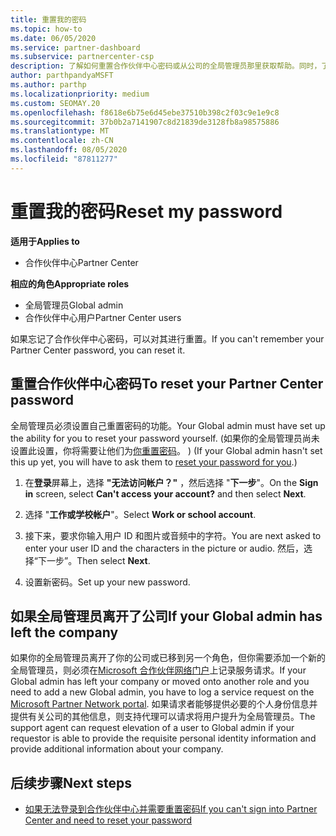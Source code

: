 ```yaml
---
title: 重置我的密码
ms.topic: how-to
ms.date: 06/05/2020
ms.service: partner-dashboard
ms.subservice: partnercenter-csp
description: 了解如何重置合作伙伴中心密码或从公司的全局管理员那里获取帮助。同时，了解如何添加新的合作伙伴中心全局管理员。
author: parthpandyaMSFT
ms.author: parthp
ms.localizationpriority: medium
ms.custom: SEOMAY.20
ms.openlocfilehash: f8618e6b75e6d45ebe37510b398c2f03c9e1e9c8
ms.sourcegitcommit: 37b0b2a7141907c8d21839de3128fb8a98575886
ms.translationtype: MT
ms.contentlocale: zh-CN
ms.lasthandoff: 08/05/2020
ms.locfileid: "87811277"
---
```

# <a name="reset-my-password"></a><span data-ttu-id="bbe8b-103">重置我的密码</span><span class="sxs-lookup"><span data-stu-id="bbe8b-103">Reset my password</span></span>

<span data-ttu-id="bbe8b-104">**适用于**</span><span class="sxs-lookup"><span data-stu-id="bbe8b-104">**Applies to**</span></span>

- <span data-ttu-id="bbe8b-105">合作伙伴中心</span><span class="sxs-lookup"><span data-stu-id="bbe8b-105">Partner Center</span></span>
 
<span data-ttu-id="bbe8b-106">**相应的角色**</span><span class="sxs-lookup"><span data-stu-id="bbe8b-106">**Appropriate roles**</span></span>

- <span data-ttu-id="bbe8b-107">全局管理员</span><span class="sxs-lookup"><span data-stu-id="bbe8b-107">Global admin</span></span>
- <span data-ttu-id="bbe8b-108">合作伙伴中心用户</span><span class="sxs-lookup"><span data-stu-id="bbe8b-108">Partner Center users</span></span>


<span data-ttu-id="bbe8b-109">如果忘记了合作伙伴中心密码，可以对其进行重置。</span><span class="sxs-lookup"><span data-stu-id="bbe8b-109">If you can't remember your Partner Center password, you can reset it.</span></span>

## <a name="to-reset-your-partner-center-password"></a><span data-ttu-id="bbe8b-110">重置合作伙伴中心密码</span><span class="sxs-lookup"><span data-stu-id="bbe8b-110">To reset your Partner Center password</span></span>

<span data-ttu-id="bbe8b-111">全局管理员必须设置自己重置密码的功能。</span><span class="sxs-lookup"><span data-stu-id="bbe8b-111">Your Global admin must have set up the ability for you to reset your password yourself.</span></span> <span data-ttu-id="bbe8b-112"> (如果你的全局管理员尚未设置此设置，你将需要让他们为[你重置密码](reset-a-user-password.md)。 ) </span><span class="sxs-lookup"><span data-stu-id="bbe8b-112">(If your Global admin hasn't set this up yet, you will have to ask them to [reset your password for you](reset-a-user-password.md).)</span></span>

1. <span data-ttu-id="bbe8b-113">在**登录**屏幕上，选择 **"无法访问帐户？"** ，然后选择 "**下一步**"。</span><span class="sxs-lookup"><span data-stu-id="bbe8b-113">On the **Sign in** screen, select **Can't access your account?** and then select **Next**.</span></span>

2. <span data-ttu-id="bbe8b-114">选择 "**工作或学校帐户**"。</span><span class="sxs-lookup"><span data-stu-id="bbe8b-114">Select **Work or school account**.</span></span>

3. <span data-ttu-id="bbe8b-115">接下来，要求你输入用户 ID 和图片或音频中的字符。</span><span class="sxs-lookup"><span data-stu-id="bbe8b-115">You are next asked to enter your user ID and the characters in the picture or audio.</span></span> <span data-ttu-id="bbe8b-116">然后，选择“下一步”。</span><span class="sxs-lookup"><span data-stu-id="bbe8b-116">Then select **Next**.</span></span>

4. <span data-ttu-id="bbe8b-117">设置新密码。</span><span class="sxs-lookup"><span data-stu-id="bbe8b-117">Set up your new password.</span></span>

## <a name="if-your-global-admin-has-left-the-company"></a><span data-ttu-id="bbe8b-118">如果全局管理员离开了公司</span><span class="sxs-lookup"><span data-stu-id="bbe8b-118">If your Global admin has left the company</span></span>

<span data-ttu-id="bbe8b-119">如果你的全局管理员离开了你的公司或已移到另一个角色，但你需要添加一个新的全局管理员，则必须在[Microsoft 合作伙伴网络门户](https://partner.microsoft.com/commercial#/)上记录服务请求。</span><span class="sxs-lookup"><span data-stu-id="bbe8b-119">If your Global admin has left your company or moved onto another role and you need to add a new Global admin, you have to log a service request on the [Microsoft Partner Network portal](https://partner.microsoft.com/commercial#/).</span></span> <span data-ttu-id="bbe8b-120">如果请求者能够提供必要的个人身份信息并提供有关公司的其他信息，则支持代理可以请求将用户提升为全局管理员。</span><span class="sxs-lookup"><span data-stu-id="bbe8b-120">The support agent can request elevation of a user to Global admin if your requestor is able to provide the requisite personal identity information and provide additional information about your company.</span></span>

## <a name="next-steps"></a><span data-ttu-id="bbe8b-121">后续步骤</span><span class="sxs-lookup"><span data-stu-id="bbe8b-121">Next steps</span></span>

- [<span data-ttu-id="bbe8b-122">如果无法登录到合作伙伴中心并需要重置密码</span><span class="sxs-lookup"><span data-stu-id="bbe8b-122">If you can't sign into Partner Center and need to reset your password</span></span>](unable-to-sign-in.md)